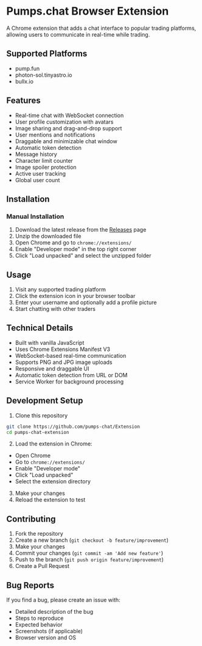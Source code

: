 # Pumps.chat Browser Extension

A Chrome extension that adds a chat interface to popular trading platforms, allowing users to communicate in real-time while trading.

## Supported Platforms
- pump.fun
- photon-sol.tinyastro.io
- bullx.io

## Features
- Real-time chat with WebSocket connection
- User profile customization with avatars
- Image sharing and drag-and-drop support
- User mentions and notifications
- Draggable and minimizable chat window
- Automatic token detection
- Message history
- Character limit counter
- Image spoiler protection
- Active user tracking
- Global user count

## Installation

### Manual Installation
1. Download the latest release from the [Releases](../../releases) page
2. Unzip the downloaded file
3. Open Chrome and go to `chrome://extensions/`
4. Enable "Developer mode" in the top right corner
5. Click "Load unpacked" and select the unzipped folder

## Usage
1. Visit any supported trading platform
2. Click the extension icon in your browser toolbar
3. Enter your username and optionally add a profile picture
4. Start chatting with other traders

## Technical Details
- Built with vanilla JavaScript
- Uses Chrome Extensions Manifest V3
- WebSocket-based real-time communication
- Supports PNG and JPG image uploads
- Responsive and draggable UI
- Automatic token detection from URL or DOM
- Service Worker for background processing

## Development Setup
1. Clone this repository
```bash
git clone https://github.com/pumps-chat/Extension
cd pumps-chat-extension
```

2. Load the extension in Chrome:
- Open Chrome
- Go to `chrome://extensions/`
- Enable "Developer mode"
- Click "Load unpacked"
- Select the extension directory

3. Make your changes
4. Reload the extension to test

## Contributing
1. Fork the repository
2. Create a new branch (`git checkout -b feature/improvement`)
3. Make your changes
4. Commit your changes (`git commit -am 'Add new feature'`)
5. Push to the branch (`git push origin feature/improvement`)
6. Create a Pull Request

## Bug Reports
If you find a bug, please create an issue with:
- Detailed description of the bug
- Steps to reproduce
- Expected behavior
- Screenshots (if applicable)
- Browser version and OS
